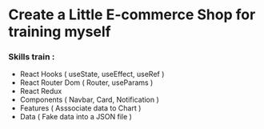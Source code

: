 # Create a Little E-commerce Shop for training myself

### Skills train :

- React Hooks ( useState, useEffect, useRef )
- React Router Dom ( Router, useParams )
- React Redux
- Components ( Navbar, Card, Notification )
- Features ( Asssociate data to Chart )
- Data ( Fake data into a JSON file )
